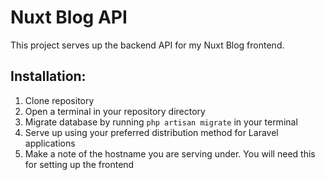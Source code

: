 # Nuxt Blog API

This project serves up the backend API for my Nuxt Blog frontend.

## Installation:
1. Clone repository
2. Open a terminal in your repository directory
3. Migrate database by running ```php artisan migrate``` in your terminal
4. Serve up using your preferred distribution method for Laravel applications
5. Make a note of the hostname you are serving under. You will need this for setting up the frontend
